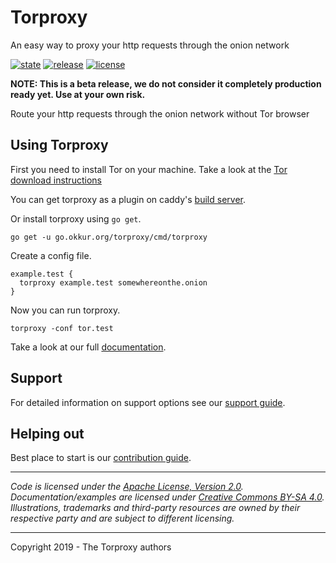 # Torproxy

An easy way to proxy your http requests through the onion network

 [![state](https://img.shields.io/badge/state-beta-blue.svg)]() [![release](https://img.shields.io/github/release/okkur/torproxy.svg)](https://github.com/okkur/torproxy/releases) [![license](https://img.shields.io/github/license/okkur/torproxy.svg)](LICENSE)

**NOTE: This is a beta release, we do not consider it completely production ready yet. Use at your own risk.**

Route your http requests through the onion network without Tor browser

## Using Torproxy

First you need to install Tor on your machine. Take a look at the [Tor download instructions](https://www.torproject.org/download/)

You can get torproxy as a plugin on caddy's [build server](https://caddyserver.com/download).

Or install torproxy using `go get`.
```
go get -u go.okkur.org/torproxy/cmd/torproxy
```

Create a config file.
```
example.test {
  torproxy example.test somewhereonthe.onion 
}
```

Now you can run torproxy.
```
torproxy -conf tor.test
```
Take a look at our full [documentation](/docs).

## Support
For detailed information on support options see our [support guide](/SUPPORT.md).

## Helping out
Best place to start is our [contribution guide](/CONTRIBUTING.md).

----

*Code is licensed under the [Apache License, Version 2.0](/LICENSE).*  
*Documentation/examples are licensed under [Creative Commons BY-SA 4.0](/docs/LICENSE).*  
*Illustrations, trademarks and third-party resources are owned by their respective party and are subject to different licensing.*

---

Copyright 2019 - The Torproxy authors
